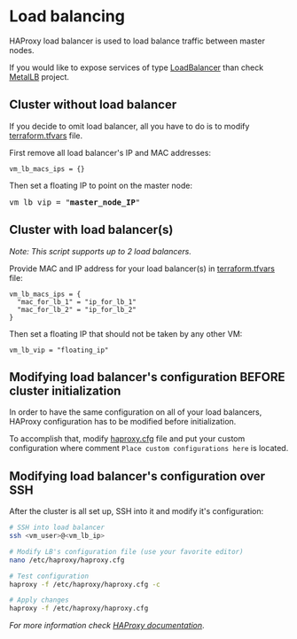# Load balancing

HAProxy load balancer is used to load balance traffic between master nodes.

If you would like to expose services of type [LoadBalancer](https://kubernetes.io/docs/concepts/services-networking/service/#loadbalancer) than check [MetalLB](https://metallb.universe.tf/) project. 

## Cluster without load balancer

If you decide to omit load balancer, all you have to do is to modify [terraform.tfvars](../terraform.tfvars) file.

First remove all load balancer's IP and MAC addresses:
```
vm_lb_macs_ips = {}
``` 

Then set a floating IP to point on the master node:
<pre>
vm_lb_vip = "<b>master_node_IP</b>"
</pre>

## Cluster with load balancer(s)

*Note: This script supports up to 2 load balancers.*

Provide MAC and IP address for your load balancer(s) in [terraform.tfvars](../terraform.tfvars) file:
```
vm_lb_macs_ips = {
  "mac_for_lb_1" = "ip_for_lb_1"
  "mac_for_lb_2" = "ip_for_lb_2"
}
``` 

Then set a floating IP that should not be taken by any other VM:
```
vm_lb_vip = "floating_ip"
```

## Modifying load balancer's configuration BEFORE cluster initialization

In order to have the same configuration on all of your load balancers, 
HAProxy configuration has to be modified before initialization.

To accomplish that, modify [haproxy.cfg](../templates/haproxy.tpl) file and put your custom configuration where 
comment `Place custom configurations here` is located. 

## Modifying load balancer's configuration over SSH

After the cluster is all set up, SSH into it and modify it's configuration:
```bash
# SSH into load balancer
ssh <vm_user>@<vm_lb_ip> 

# Modify LB's configuration file (use your favorite editor)
nano /etc/haproxy/haproxy.cfg

# Test configuration
haproxy -f /etc/haproxy/haproxy.cfg -c

# Apply changes
haproxy -f /etc/haproxy/haproxy.cfg
``` 

*For more information check [HAProxy documentation](https://cbonte.github.io/haproxy-dconv/)*.
